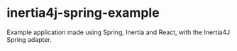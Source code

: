 # inertia4j-spring-example
Example application made using Spring, Inertia and React, with the Inertia4J Spring adapter.
